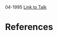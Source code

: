 

04-1995
[Link to Talk](https://www.churchofjesuschrist.org/study/general-conference/1995/04/sunday-afternoon-session?lang=eng)



# References
